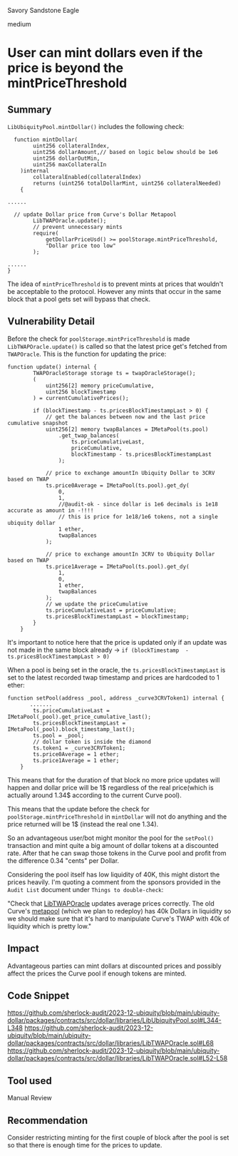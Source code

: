 Savory Sandstone Eagle

medium

# User can mint dollars even if the price is beyond the mintPriceThreshold

## Summary
`LibUbiquityPool.mintDollar()` includes the following check:

```solidity
  function mintDollar(
        uint256 collateralIndex,
        uint256 dollarAmount,// based on logic below should be 1e6
        uint256 dollarOutMin,
        uint256 maxCollateralIn
    )internal
        collateralEnabled(collateralIndex)
        returns (uint256 totalDollarMint, uint256 collateralNeeded)
    {

...... 

  // update Dollar price from Curve's Dollar Metapool
        LibTWAPOracle.update();
        // prevent unnecessary mints
        require(
            getDollarPriceUsd() >= poolStorage.mintPriceThreshold,
            "Dollar price too low"
        );

......
}
``` 
The idea of `mintPriceThreshold` is to prevent mints at prices that wouldn't be acceptable to the protocol. However any mints that occur in the same block that a pool gets set will bypass that check.

## Vulnerability Detail
Before the check for `poolStorage.mintPriceThreshold` is made `LibTWAPOracle.update()` is called so that the latest price get's fetched from `TWAPOracle`. This is the function for updating the price:

```solidity
function update() internal {
        TWAPOracleStorage storage ts = twapOracleStorage();
        (
            uint256[2] memory priceCumulative,
            uint256 blockTimestamp
        ) = currentCumulativePrices();
   
        if (blockTimestamp - ts.pricesBlockTimestampLast > 0) {
            // get the balances between now and the last price cumulative snapshot
            uint256[2] memory twapBalances = IMetaPool(ts.pool)
                .get_twap_balances(
                    ts.priceCumulativeLast,
                    priceCumulative,
                    blockTimestamp - ts.pricesBlockTimestampLast
                );

            // price to exchange amountIn Ubiquity Dollar to 3CRV based on TWAP
            ts.price0Average = IMetaPool(ts.pool).get_dy(
                0,
                1,
                //@audit-ok - since dollar is 1e6 decimals is 1e18 accurate as amount in -!!!!
                // this is price for 1e18/1e6 tokens, not a single ubiquity dollar
                1 ether,
                twapBalances
            );

            // price to exchange amountIn 3CRV to Ubiquity Dollar based on TWAP
            ts.price1Average = IMetaPool(ts.pool).get_dy(
                1,
                0,
                1 ether,
                twapBalances
            );
            // we update the priceCumulative
            ts.priceCumulativeLast = priceCumulative;
            ts.pricesBlockTimestampLast = blockTimestamp;
        }
    }
```
It's important to notice here that the price is updated only if an update was not made in the same block already -> `if (blockTimestamp  - ts.pricesBlockTimestampLast > 0)` 

When a pool is being set in the oracle, the `ts.pricesBlockTimestampLast` is set to the latest recorded twap timestamp and prices are hardcoded to 1 ether:

```solidity
function setPool(address _pool, address _curve3CRVToken1) internal {
       .......
        ts.priceCumulativeLast = IMetaPool(_pool).get_price_cumulative_last();
        ts.pricesBlockTimestampLast = IMetaPool(_pool).block_timestamp_last();
        ts.pool = _pool;
        // dollar token is inside the diamond
        ts.token1 = _curve3CRVToken1;
        ts.price0Average = 1 ether;
        ts.price1Average = 1 ether;
    }
```
This means that for the duration of that block no more price updates will happen and dollar price will be 1$ regardless of the real price(which is actually around 1.34$ according to the current Curve pool).

This means that the update before the check for `poolStorage.mintPriceThreshold` in `mintDollar` will not do anything and the price returned will be 1$ (instead the real one 1.34).

So an advantageous user/bot might monitor the pool for the `setPool()` transaction and mint quite a big amount of dollar tokens at a discounted rate. After that he can swap those tokens in the Curve pool and profit from the difference 0.34 "cents" per Dollar.

Considering the pool itself has low liquidity of 40K, this might distort the prices heavily. I'm quoting a comment from the sponsors provided in the `Audit List` document under `Things to double-check`:

"Check that [LibTWAPOracle](https://github.com/ubiquity/ubiquity-dollar/blob/9e41ca5626d7376451f286d04106acead1f9e71d/packages/contracts/src/dollar/libraries/LibTWAPOracle.sol) updates average prices correctly. The old Curve's [metapool](https://etherscan.io/address/0x20955CB69Ae1515962177D164dfC9522feef567E) (which we plan to redeploy) has 40k Dollars in liquidity so we should make sure that it's hard to manipulate Curve's TWAP with 40k of liquidity which is pretty low."

## Impact
Advantageous parties can mint dollars at discounted prices and possibly affect the prices the Curve pool if enough tokens are minted.

## Code Snippet
https://github.com/sherlock-audit/2023-12-ubiquity/blob/main/ubiquity-dollar/packages/contracts/src/dollar/libraries/LibUbiquityPool.sol#L344-L348
https://github.com/sherlock-audit/2023-12-ubiquity/blob/main/ubiquity-dollar/packages/contracts/src/dollar/libraries/LibTWAPOracle.sol#L68
https://github.com/sherlock-audit/2023-12-ubiquity/blob/main/ubiquity-dollar/packages/contracts/src/dollar/libraries/LibTWAPOracle.sol#L52-L58
## Tool used

Manual Review

## Recommendation
Consider restricting minting for the first couple of block after the pool is set so that there is enough time for the prices to update. 